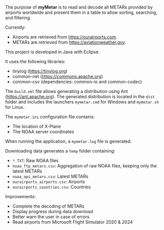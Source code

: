 The purpose of <b>myMetar</b> is to read and decode all METARs provided by airports worldwide and present them in a table to allow sorting, searching, and filtering.

Currently:
- Airports are retrieved from https://ourairports.com.
- METARs are retrieved from https://aviationweather.gov.

This project is developed in Java with Eclipse.

It uses the following libraries:
- tinylog (https://tinylog.org)
- common-net (https://commons.apache.org)
- common-csv (dependencies: common-io and common-codec)

The <code>build.xml</code> file allows generating a distribution using Ant (https://ant.apache.org). The generated distribution is located in the <code>dist</code> folder and includes the launchers <code>mymetar.cmd</code> for Windows and <code>mymetar.sh</code> for Linux.

The <code>mymetar.ini</code> configuration file contains:
- The location of X-Plane
- The NOAA server coordinates

When running the application, a <code>mymetar.log</code> file is generated.

Downloading data generates a <code>temp</code> folder containing:
- <code>*.TXT</code>: Raw NOAA files
- <code>noaa_ftp_metars.csv</code>: Aggregation of raw NOAA files, keeping only the latest METARs
- <code>noaa_api_metars.csv</code>: Latest METARs
- <code>ourairports_airports.csv</code>: Airports
- <code>ourairports_countries.csv</code>: Countries

Improvements:
- Complete the decoding of METARs
- Display progress during data download
- Better warn the user in case of errors
- Read airports from Microsoft Flight Simulator 2020 & 2024
